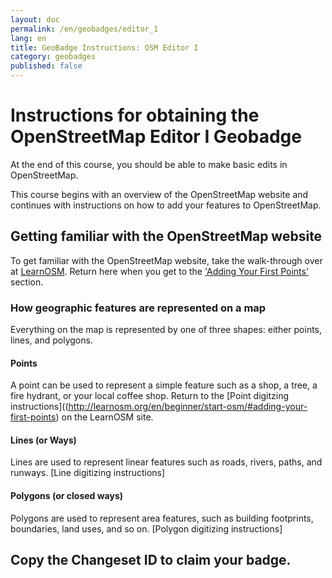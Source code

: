 ```yaml
---
layout: doc
permalink: /en/geobadges/editor_1
lang: en
title: GeoBadge Instructions: OSM Editor I
category: geobadges
published: false
---
```


# Instructions for obtaining the OpenStreetMap Editor I Geobadge

At the end of this course, you should be able to make basic edits in OpenStreetMap.

This course begins with an overview of the OpenStreetMap website and continues with instructions on how to add your features to OpenStreetMap.

## Getting familiar with the OpenStreetMap website

To get familiar with the OpenStreetMap website, take the walk-through over at [LearnOSM](https://github.com/hotosm/learnosm/blob/gh-pages/_posts/en/beginner/0200-12-27-start-osm.md). Return here when you get to the ['Adding Your First Points'](http://learnosm.org/en/beginner/start-osm/#adding-your-first-points) section.

### How geographic features are represented on a map
Everything on the map is represented by one of three shapes: either points, lines, and polygons. 

#### Points
A point can be used to represent a simple feature such as a shop, a tree, a fire hydrant, or your local coffee shop. Return to the [Point digitzing instructions]((http://learnosm.org/en/beginner/start-osm/#adding-your-first-points) on the LearnOSM site. 

#### Lines (or Ways)
Lines are used to represent linear features such as roads, rivers, paths, and runways. [Line digitizing instructions]

#### Polygons (or closed ways)
Polygons are used to represent area features, such as building footprints, boundaries, land uses, and so on. [Polygon digitizing instructions]

## Copy the Changeset ID to claim your badge.

